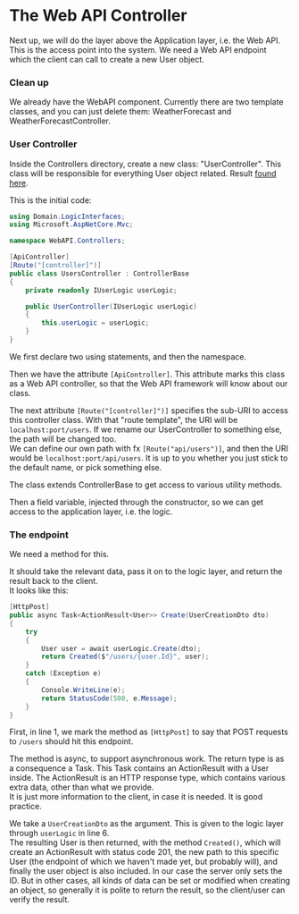 # The Web API Controller

Next up, we will do the layer above the Application layer, i.e. the Web API. This is the access point into the system. We need a Web API endpoint which the client can call to create a new User object.

### Clean up
We already have the WebAPI component. Currently there are two template classes, and you can just delete them: WeatherForecast and WeatherForecastController.

### User Controller
Inside the Controllers directory, create a new class: "UserController". 
This class will be responsible for everything User object related. Result [found here](https://github.com/TroelsMortensen/WasmTodo/blob/002_AddUser/WebAPI/Controllers/UsersController.cs).

This is the initial code:

```csharp
using Domain.LogicInterfaces;
using Microsoft.AspNetCore.Mvc;

namespace WebAPI.Controllers;

[ApiController]
[Route("[controller]")]
public class UsersController : ControllerBase
{
    private readonly IUserLogic userLogic;

    public UserController(IUserLogic userLogic)
    {
        this.userLogic = userLogic;
    }
}
```

We first declare two using statements, and then the namespace.

Then we have the attribute `[ApiController]`. This attribute marks this class as a Web API controller, so that the Web API framework will know about our class.

The next attribute `[Route("[controller]")]` specifies the sub-URI to access this controller class. 
With that "route template", the URI will be `localhost:port/users`. 
If we rename our UserController to something else, the path will be changed too.\
We can define our own path with fx `[Route("api/users")]`, and then the URI would be `localhost:port/api/users`.
It is up to you whether you just stick to the default name, or pick something else.

The class extends ControllerBase to get access to various utility methods.

Then a field variable, injected through the constructor, so we can get access to the application layer, i.e. the logic.

### The endpoint
We need a method for this.

It should take the relevant data, pass it on to the logic layer, and return the result back to the client.\
It looks like this:

```csharp
[HttpPost]
public async Task<ActionResult<User>> Create(UserCreationDto dto)
{
    try
    {
        User user = await userLogic.Create(dto);
        return Created($"/users/{user.Id}", user);
    }
    catch (Exception e)
    {
        Console.WriteLine(e);
        return StatusCode(500, e.Message);
    }
}
```

First, in line 1, we mark the method as `[HttpPost]` to say that POST requests to `/users` should hit this endpoint.

The method is async, to support asynchronous work. The return type is as a consequence a Task. 
This Task contains an ActionResult with a User inside. The ActionResult is an HTTP response type, which contains various extra data, other than what we provide.\
It is just more information to the client, in case it is needed. It is good practice.

We take a `UserCreationDto` as the argument. This is given to the logic layer through `userLogic` in line 6.\
The resulting User is then returned, with the method `Created()`, which will create an ActionResult with status code 201, the new path to this specific User (the endpoint of which we haven't made yet, but probably will),
and finally the user object is also included. In our case the server only sets the ID. But in other cases, all kinds of data can be set or modified when creating an object, so generally it is polite to return the result, so the client/user can verify the result.